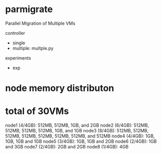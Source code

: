 parmigrate
==========

Parallel Migration of Multiple VMs

controller
- single
- multiple: multple.py

experiments
- exp

# node memory distributon
# total of 30VMs
node1 (4/4GB): 512MB, 512MB, 1GB, and 2GB
node2 (6/4GB): 512MB, 512MB, 512MB, 512MB, 1GB, and 1GB
node3 (8/4GB): 512MB, 512MB, 512MB, 512MB, 512MB, 512MB, 512MB, and 512MB
node4 (4/4GB): 1GB, 1GB, 1GB and 1GB
node5 (3/4GB): 1GB, 1GB and 2GB
node6 (2/4GB): 1GB and 3GB
node7 (2/4GB): 2GB and 2GB
node8 (1/4GB): 4GB
